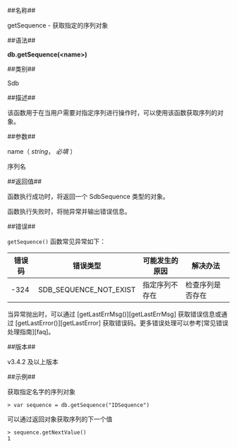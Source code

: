 ##名称##

getSequence - 获取指定的序列对象

##语法##

**db.getSequence\(\<name\>\)**

##类别##

Sdb

##描述##

该函数用于在当用户需要对指定序列进行操作时，可以使用该函数获取序列的对象。

##参数##

name（ *string*， *必填* ）

序列名

##返回值##

函数执行成功时，将返回一个 SdbSequence 类型的对象。

函数执行失败时，将抛异常并输出错误信息。

##错误##

`getSequence()` 函数常见异常如下：

| 错误码 | 错误类型                | 可能发生的原因       | 解决办法 |
| ------ | ----------------------- | -------------------- | -------- |
| -324   | SDB_SEQUENCE_NOT_EXIST  | 指定序列不存在       | 检查序列是否存在 |

当异常抛出时，可以通过 [getLastErrMsg()][getLastErrMsg] 获取错误信息或通过 [getLastError()][getLastError] 获取错误码。更多错误处理可以参考[常见错误处理指南][faq]。

##版本##

v3.4.2 及以上版本

##示例##

获取指定名字的序列对象

```lang-javascript
> var sequence = db.getSequence("IDSequence")
```

可以通过返回对象获取序列的下一个值

```lang-javascript
> sequence.getNextValue()
1
```


[^_^]:
     本文使用的所有引用及链接
[getLastErrMsg]:manual/Manual/Sequoiadb_Command/Global/getLastErrMsg.md
[getLastError]:manual/Manual/Sequoiadb_Command/Global/getLastError.md
[faq]:manual/FAQ/faq_sdb.md
[error_code]:manual/Manual/Sequoiadb_error_code.md